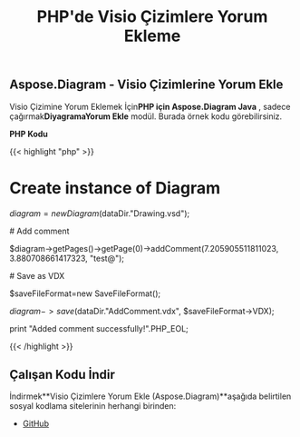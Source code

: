 ﻿---
title: PHP'de Visio Çizimlere Yorum Ekleme
type: docs
weight: 10
url: /tr/java/add-comments-to-visio-drawings-in-php/
---
## **Aspose.Diagram - Visio Çizimlerine Yorum Ekle**
 Visio Çizimine Yorum Eklemek İçin**PHP için Aspose.Diagram Java** , sadece çağırmak**DiyagramaYorum Ekle** modül. Burada örnek kodu görebilirsiniz.

**PHP Kodu**

{{< highlight "php" >}}

 # Create instance of Diagram

$diagram = new Diagram($dataDir."Drawing.vsd");

\# Add comment

$diagram->getPages()->getPage(0)->addComment(7.205905511811023, 3.880708661417323, "test@");

\# Save as VDX

$saveFileFormat=new SaveFileFormat();

$diagram->save($dataDir."AddComment.vdx", $saveFileFormat->VDX);

print "Added comment successfully!".PHP_EOL;

{{< /highlight >}}
## **Çalışan Kodu İndir**
 İndirmek**Visio Çizimlere Yorum Ekle (Aspose.Diagram)**aşağıda belirtilen sosyal kodlama sitelerinin herhangi birinden:

- [GitHub](https://github.com/asposediagram/Aspose.Diagram-for-Java/blob/master/Plugins/Aspose_Diagram_Java_for_PHP/src/aspose/diagram/WorkingwithDiagrams/AddCommentToDiagram.php)
